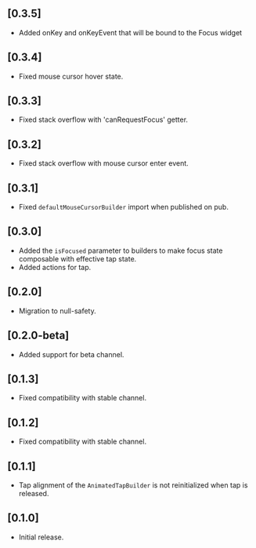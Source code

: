 ## [0.3.5]
* Added onKey and onKeyEvent that will be bound to the Focus widget

## [0.3.4]

* Fixed mouse cursor hover state.

## [0.3.3]

* Fixed stack overflow with 'canRequestFocus' getter.

## [0.3.2]

* Fixed stack overflow with mouse cursor enter event.

## [0.3.1]

* Fixed `defaultMouseCursorBuilder` import when published on pub.

## [0.3.0]

* Added the `isFocused` parameter to builders to make focus state composable with effective tap state.
* Added actions for tap.

## [0.2.0]

* Migration to null-safety.

## [0.2.0-beta]

* Added support for beta channel.

## [0.1.3]

* Fixed compatibility with stable channel.

## [0.1.2]

* Fixed compatibility with stable channel.

## [0.1.1]

* Tap alignment of the `AnimatedTapBuilder` is not reinitialized when tap is released.

## [0.1.0]

* Initial release.
